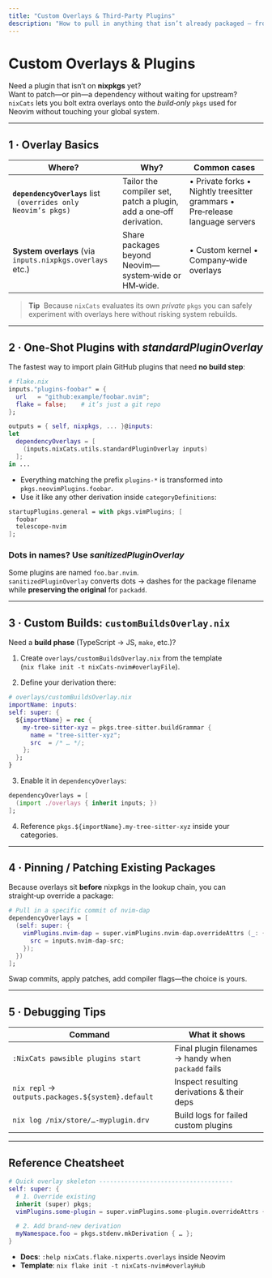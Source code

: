 ```yaml
---
title: "Custom Overlays & Third‑Party Plugins"
description: "How to pull in anything that isn’t already packaged – from one‑off plugins to full overlays."
---
```


# Custom Overlays & Plugins

Need a plugin that isn’t on **nixpkgs** yet?  
Want to patch—or pin—a dependency without waiting for upstream?  
`nixCats` lets you bolt extra overlays onto the *build‑only* `pkgs`
used for Neovim without touching your global system.

---

## 1 · Overlay Basics

| Where? | Why? | Common cases |
|--------|------|--------------|
| **`dependencyOverlays`** list ` (overrides only Neovim’s pkgs)` | Tailor the compiler set, patch a plugin, add a one‑off derivation. | • Private forks • Nightly treesitter grammars • Pre‑release language servers |
| **System overlays** (via `inputs.nixpkgs.overlays` etc.) | Share packages beyond Neovim—system‑wide or HM‑wide. | • Custom kernel • Company‑wide overlays |

> **Tip**  Because `nixCats` evaluates its own *private* `pkgs`
> you can safely experiment with overlays here without risking system rebuilds.

---

## 2 · One‑Shot Plugins with _standardPluginOverlay_

The fastest way to import plain GitHub plugins that need **no build
step**:

```nix
# flake.nix
inputs."plugins-foobar" = {
  url   = "github:example/foobar.nvim";
  flake = false;    # it’s just a git repo
};

outputs = { self, nixpkgs, ... }@inputs:
let
  dependencyOverlays = [
    (inputs.nixCats.utils.standardPluginOverlay inputs)
  ];
in ...
```

- Everything matching the prefix `plugins-*` is transformed into
  `pkgs.neovimPlugins.foobar`.
- Use it like any other derivation inside `categoryDefinitions`:

```nix
startupPlugins.general = with pkgs.vimPlugins; [
  foobar
  telescope-nvim
];
```

### Dots in names? Use _sanitizedPluginOverlay_

Some plugins are named `foo.bar.nvim`.  
`sanitizedPluginOverlay` converts dots → dashes for the package filename
while **preserving the original** for `packadd`.

---

## 3 · Custom Builds: `customBuildsOverlay.nix`

Need a **build phase** (TypeScript → JS, `make`, etc.)?

1.  Create `overlays/customBuildsOverlay.nix` from the template  
    (`nix flake init -t nixCats-nvim#overlayFile`).

2.  Define your derivation there:

```nix
# overlays/customBuildsOverlay.nix
importName: inputs:
self: super: {
  ${importName} = rec {
    my-tree-sitter-xyz = pkgs.tree-sitter.buildGrammar {
      name = "tree-sitter-xyz";
      src  = /* … */;
    };
  };
}
```

3.  Enable it in `dependencyOverlays`:

```nix
dependencyOverlays = [
  (import ./overlays { inherit inputs; })
];
```

4.  Reference `pkgs.${importName}.my-tree-sitter-xyz` inside
   your categories.

---

## 4 · Pinning / Patching Existing Packages

Because overlays sit **before** nixpkgs in the lookup chain,
you can straight‑up override a package:

```nix
# Pull in a specific commit of nvim‑dap
dependencyOverlays = [
  (self: super: {
    vimPlugins.nvim-dap = super.vimPlugins.nvim-dap.overrideAttrs (_: {
      src = inputs.nvim-dap-src;
    });
  })
];
```

Swap commits, apply patches, add compiler flags—the choice is yours.

---

## 5 · Debugging Tips

| Command | What it shows |
|---------|---------------|
| `:NixCats pawsible plugins start` | Final plugin filenames → handy when `packadd` fails |
| `nix repl` → `outputs.packages.${system}.default` | Inspect resulting derivations & their deps |
| `nix log /nix/store/…-myplugin.drv` | Build logs for failed custom plugins |

---

## Reference Cheatsheet

```nix
# Quick overlay skeleton -------------------------------------
self: super: {
  # 1. Override existing
  inherit (super) pkgs;
  vimPlugins.some-plugin = super.vimPlugins.some-plugin.overrideAttrs { … };

  # 2. Add brand‑new derivation
  myNamespace.foo = pkgs.stdenv.mkDerivation { … };
}
```

- **Docs**: `:help nixCats.flake.nixperts.overlays` inside Neovim  
- **Template**: `nix flake init -t nixCats-nvim#overlayHub`
